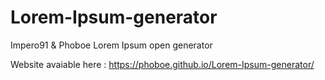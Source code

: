 # Lorem-Ipsum-generator
  Impero91 & Phoboe Lorem Ipsum open generator

Website avaiable here :
  https://phoboe.github.io/Lorem-Ipsum-generator/
